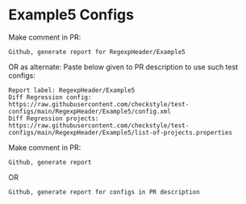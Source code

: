 # Example5 Configs
Make comment in PR:
```
Github, generate report for RegexpHeader/Example5
```
OR as alternate:
Paste below given to PR description to use such test configs:
```
Report label: RegexpHeader/Example5
Diff Regression config: https://raw.githubusercontent.com/checkstyle/test-configs/main/RegexpHeader/Example5/config.xml
Diff Regression projects: https://raw.githubusercontent.com/checkstyle/test-configs/main/RegexpHeader/Example5/list-of-projects.properties
```
Make comment in PR:
```
Github, generate report
```
OR
```
Github, generate report for configs in PR description
```
